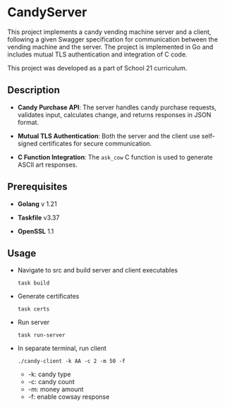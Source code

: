 # CandyServer

  

This project implements a candy vending machine server and a client, following a given Swagger specification for communication between the vending machine and the server. The project is implemented in Go and includes mutual TLS authentication and integration of C code.

This project was developed as a part of School 21 curriculum.

  

## Description

  

*  **Candy Purchase API**: The server handles candy purchase requests, validates input, calculates change, and returns responses in JSON format.

*  **Mutual TLS Authentication**: Both the server and the client use self-signed certificates for secure communication.

*  **C Function Integration**: The `ask_cow` C function is used to generate ASCII art responses.

  

## Prerequisites

  
-  **Golang** v 1.21

-  **Taskfile** v3.37

-  **OpenSSL** 1.1
  

## Usage

 - Navigate to src and build server and client executables

	 `task build`
 - Generate certificates

	 `task certs`
 - Run server

	 `task run-server`
 - In separate terminal, run client
 
	 `./candy-client -k AA -c 2 -m 50 -f`
	 
	 - -k: candy type
	 - -c: candy count
	 - -m: money amount
	 - -f: enable cowsay response
	 